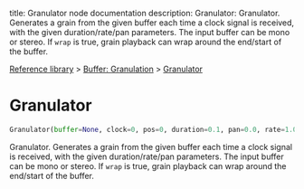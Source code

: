title: Granulator node documentation
description: Granulator: Granulator. Generates a grain from the given buffer each time a clock signal is received, with the given duration/rate/pan parameters. The input buffer can be mono or stereo. If `wrap` is true, grain playback can wrap around the end/start of the buffer.

[Reference library](../../index.md) > [Buffer: Granulation](../index.md) > [Granulator](index.md)

# Granulator

```python
Granulator(buffer=None, clock=0, pos=0, duration=0.1, pan=0.0, rate=1.0, max_grains=2048, wrap=false)
```

Granulator. Generates a grain from the given buffer each time a clock signal is received, with the given duration/rate/pan parameters. The input buffer can be mono or stereo. If `wrap` is true, grain playback can wrap around the end/start of the buffer.

